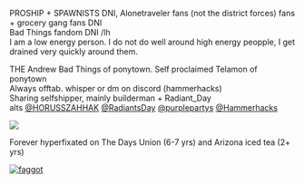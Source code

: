 PROSHIP + SPAWNISTS DNI, Alonetraveler fans (not the district forces) fans + grocery gang fans DNI  
Bad Things fandom DNI /lh  
I am a low energy person. I do not do well around high energy peopple, I get drained very quickly around them.

THE Andrew Bad Things of ponytown. Self proclaimed Telamon of ponytown  
Always offtab. whisper or dm on discord (hammerhacks)  
Sharing selfshipper, mainly builderman + Radiant_Day  
alts [@HORUSSZAHHAK](https://github.com/horussZahhak) [@RadiantsDay](https://github.com/Radiantsday) [@purplepartys](https://github.com/purplepartys) [@Hammerhacks](https://github.com/hammerhacks)
 

![](https://komarev.com/ghpvc/?username=sluggot&style=flat-square&color=632ae8&label=rootbeer+cans)

Forever hyperfixated on The Days Union (6-7 yrs) and Arizona iced tea (2+ yrs)  

[![faggot](https://spotify-github-profile.kittinanx.com/api/view?uid=31r4hrb2nt3kluv7jfrcoqn5p73m&cover_image=false&theme=natemoo-re&show_offline=false&background_color=121212&interchange=true&bar_color=000000&bar_color_cover=true)](https://spotify-github-profile.kittinanx.com/api/view?uid=31r4hrb2nt3kluv7jfrcoqn5p73m&redirect=true)
